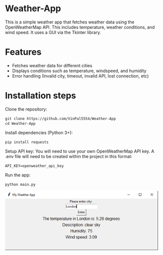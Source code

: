 # Weather-App

This is a simple weather app that fetches weather data using the OpenWeatherMap API. This includes temperature, weather conditions, and wind speed. It uses a GUI via the Tkinter library. 

# Features
- Fetches weather data for different cities
- Displays conditions such as temperature, windspeed, and humidity
- Error handling (Invalid city, timeout, invalid API, lost connection, etc)

# Installation steps
Clone the repository:
```
git clone https://github.com/VinPal5554/Weather-App
cd Weather-App
```
Install dependencies (Python 3+):
```
pip install requests
```
Setup API key:
You will need to use your own OpenWeatherMap API key. 
A .env file will need to be created within the project in this format:
```
API_KEY=openweather_api_key
```
Run the app:
```
python main.py
```

![Weather App Screenshot](weather_app.png)
